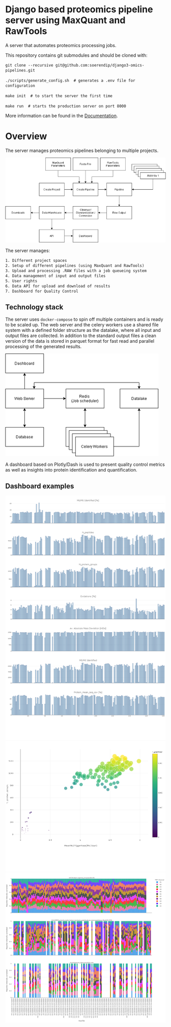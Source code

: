 # Django based proteomics pipeline server using MaxQuant and RawTools

A server that automates proteomics processing jobs.

This repository contains git submodules and should be cloned with:

    git clone --recursive git@github.com:soerendip/django3-omics-pipelines.git

    ./scripts/generate_config.sh  # generates a .env file for configuration

    make init  # to start the server the first time

    make run  # starts the production server on port 8000

More information can be found in the [Documentation](https://soerendip.github.io/django3-omics-pipelines/).

# Overview

The server manages proteomics pipelines belonging to multiple projects. 

![](./docs/img/workflow.png 'The workflow managed by the proteomics pipeline server.')

The server manages:

    1. Different project spaces    
    2. Setup of different pipelines (using MaxQuant and RawTools)
    3. Upload and processing .RAW files with a job queueing system
    4. Data management of input and output files
    5. User rights
    6. Data API for upload and download of results
    7. Dashboard for Quality Control

## Technology stack

The server uses `docker-compose` to spin off multiple containers and is ready to be scaled up.
The web server and the celery workers use a shared file system with a defined folder structure as
the datalake, where all input and output files are collected. In addition to the standard output files a
clean version of the data is stored in parquet format for fast read and parallel processing of the 
generated results.

![](./docs/img/technology-stack.png 'The technology stack used by the proteomics pipeline server.')

A dashboard based on Plotly/Dash is used to present quality control metrics as well as insights into
protein identification and quantification.


## Dashboard examples

![](./docs/img/example-qc-barplot.png 'Many customiable Quality Control metrics in one place.')
![](./docs/img/example-qc-scatterplot.png 'Scatterplot tool to explore relationships between variables.')
![](./docs/img/example-qc-normalied-tmt-intensity.png 'Visualization of normalized reporter intensity (TMT11).')
